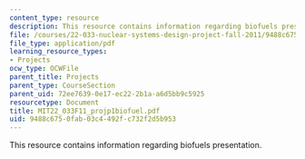```yaml
---
content_type: resource
description: This resource contains information regarding biofuels presentation.
file: /courses/22-033-nuclear-systems-design-project-fall-2011/9488c6750fab03c4492fc732f2d5b953_MIT22_033F11_projp1biofuel.pdf
file_type: application/pdf
learning_resource_types:
- Projects
ocw_type: OCWFile
parent_title: Projects
parent_type: CourseSection
parent_uid: 72ee7639-0e17-ec22-2b1a-a6d5bb9c5925
resourcetype: Document
title: MIT22_033F11_projp1biofuel.pdf
uid: 9488c675-0fab-03c4-492f-c732f2d5b953
---
```

This resource contains information regarding biofuels presentation.

